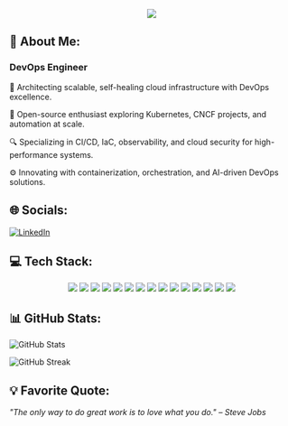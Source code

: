 <p align="center">
  <img src="https://readme-typing-svg.demolab.com?font=Fira+Code&size=24&pause=1000&color=00FF00&center=true&width=600&lines=👋+Hello%2C+Tech+Visionaries!;🚀+I+am+Tripti+Singh.;💻+DevOps+Engineer+%7C+Cloud+Enthusiast;+Automating+the+Future+of+Infrastructure!" />
</p>


## 💫 About Me:
### DevOps Engineer  

🚀 Architecting scalable, self-healing cloud infrastructure with DevOps excellence.  

🌱 Open-source enthusiast exploring Kubernetes, CNCF projects, and automation at scale.  

🔍 Specializing in CI/CD, IaC, observability, and cloud security for high-performance systems.  

⚙️ Innovating with containerization, orchestration, and AI-driven DevOps solutions.  

## 🌐 Socials:
[![LinkedIn](https://img.shields.io/badge/LinkedIn-%230077B5.svg?style=for-the-badge&logo=linkedin&logoColor=white)](https://www.linkedin.com/in/-triptisingh/)

## 💻 Tech Stack:
<p align="center">
  <img src="https://img.shields.io/badge/Shell_Script-%2312100E.svg?style=for-the-badge&logo=gnu-bash&logoColor=white" />
  <img src="https://img.shields.io/badge/Python-%2314354C.svg?style=for-the-badge&logo=python&logoColor=white" />
  <img src="https://img.shields.io/badge/AWS-%23FF9900.svg?style=for-the-badge&logo=amazon-aws&logoColor=white" />
  <img src="https://img.shields.io/badge/Jenkins-%23D24939.svg?style=for-the-badge&logo=jenkins&logoColor=white" />
  <img src="https://img.shields.io/badge/GitLab_CI-%23FC6D26.svg?style=for-the-badge&logo=gitlab&logoColor=white" />
  <img src="https://img.shields.io/badge/Git-%23F05032.svg?style=for-the-badge&logo=git&logoColor=white" />
  <img src="https://img.shields.io/badge/GitHub_Actions-%232088FF.svg?style=for-the-badge&logo=github-actions&logoColor=white" />
  <img src="https://img.shields.io/badge/Docker-%230db7ed.svg?style=for-the-badge&logo=docker&logoColor=white" />
  <img src="https://img.shields.io/badge/Gradle-%2302303A.svg?style=for-the-badge&logo=gradle&logoColor=white" />
  <img src="https://img.shields.io/badge/Grafana-%23F46800.svg?style=for-the-badge&logo=grafana&logoColor=white" />
  <img src="https://img.shields.io/badge/Notion-%23000000.svg?style=for-the-badge&logo=notion&logoColor=white" />
  <img src="https://img.shields.io/badge/Kubernetes-%23326CE5.svg?style=for-the-badge&logo=kubernetes&logoColor=white" />
  <img src="https://img.shields.io/badge/Prometheus-%23E6522C.svg?style=for-the-badge&logo=prometheus&logoColor=white" />
  <img src="https://img.shields.io/badge/Terraform-%237B42BC.svg?style=for-the-badge&logo=terraform&logoColor=white" />
  <img src="https://img.shields.io/badge/Ansible-%23EE0000.svg?style=for-the-badge&logo=ansible&logoColor=white" />
</p>

## 📊 GitHub Stats:
![GitHub Stats](https://github-readme-stats.vercel.app/api?username=Trptisingh&show_icons=true&theme=tokyonight)  

![GitHub Streak](https://github-readme-streak-stats.herokuapp.com/?user=Trptisingh&theme=radical)  


## 💡 Favorite Quote:
*"The only way to do great work is to love what you do." – Steve Jobs*  
